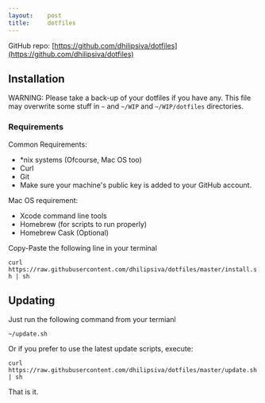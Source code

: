 ```yaml
---
layout:    post
title:     dotfiles
---
```



GitHub repo: [https://github.com/dhilipsiva/dotfiles](https://github.com/dhilipsiva/dotfiles)

## Installation

WARNING: Please take a back-up of your dotfiles if you have any. This file may overwrite some stuff in `~` and `~/WIP` and `~/WIP/dotfiles` directories.

### Requirements

Common Requirements:

* *nix systems (Ofcourse, Mac OS too)
* Curl
* Git
* Make sure your machine's public key is added to your GitHub account.

Mac OS requirement:

* Xcode command line tools
* Homebrew (for scripts to run properly)
* Homebrew Cask (Optional)

Copy-Paste the following line in your terminal

`curl https://raw.githubusercontent.com/dhilipsiva/dotfiles/master/install.sh | sh`

## Updating

Just run the following command from your termianl

`~/update.sh`

Or if you prefer to use the latest update scripts, execute:

`curl https://raw.githubusercontent.com/dhilipsiva/dotfiles/master/update.sh | sh`

That is it.
